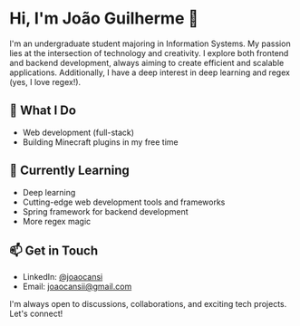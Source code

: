 # Hi, I'm João Guilherme 👋

I'm an undergraduate student majoring in Information Systems. My passion lies at the intersection of technology and creativity. I explore both frontend and backend development, always aiming to create efficient and scalable applications. Additionally, I have a deep interest in deep learning and regex (yes, I love regex!).

## 🚀 What I Do
- Web development (full-stack)
- Building Minecraft plugins in my free time

## 🌱 Currently Learning
- Deep learning
- Cutting-edge web development tools and frameworks
- Spring framework for backend development
- More regex magic

## 📫 Get in Touch
- LinkedIn: [@joaocansi](https://linkedin.com/in/joaocansi)
- Email: [joaocansii@gmail.com](mailto:joaocansii@gmail.com)

I'm always open to discussions, collaborations, and exciting tech projects. Let's connect!
